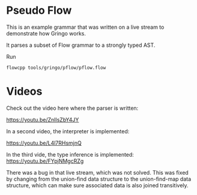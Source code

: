 # Pseudo Flow

This is an example grammar that was written on a live stream
to demonstrate how Gringo works.

It parses a subset of Flow grammar to a strongly typed AST.

Run

	flowcpp tools/gringo/pflow/pflow.flow

# Videos

Check out the video here where the parser is written:

https://youtu.be/ZnIlsZbY4JY

In a second video, the interpreter is implemented:

https://youtu.be/L4l7RHsmjnQ

In the third vide, the type inference is implemented:
https://youtu.be/FYpjNMgcRZg

There was a bug in that live stream, which was not solved. This 
was fixed by changing from the union-find data structure to the 
union-find-map data structure, which can make sure associated data 
is also joined transitively.
